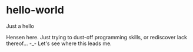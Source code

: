 # hello-world
Just a hello 

Hensen here.
Just trying to dust-off programming skills, or rediscover lack thereof... -_- 
Let's see where this leads me.
